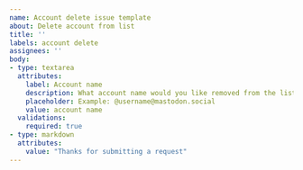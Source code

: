 ```yaml
---
name: Account delete issue template
about: Delete account from list
title: ''
labels: account delete
assignees: ''
body:
- type: textarea
  attributes:
    label: Account name
    description: What account name would you like removed from the list?
    placeholder: Example: @username@mastodon.social
    value: account name
  validations:
    required: true
- type: markdown
  attributes:
    value: "Thanks for submitting a request"
---
```

